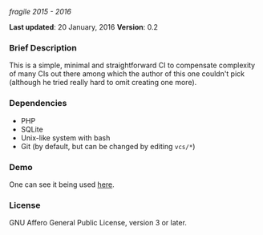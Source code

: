 _fragile_
_2015 - 2016_

**Last updated**: 20 January, 2016
**Version**: 0.2

### Brief Description ###

This is a simple, minimal and straightforward CI to compensate complexity of
many CIs out there among which the author of this one couldn't pick (although he
tried really hard to omit creating one more).

### Dependencies ###

* PHP
* SQLite
* Unix-like system with bash
* Git (by default, but can be changed by editing `vcs/*`)

### Demo ###

One can see it being used [here](http://ci.vifm.info/).

### License ###

GNU Affero General Public License, version 3 or later.
